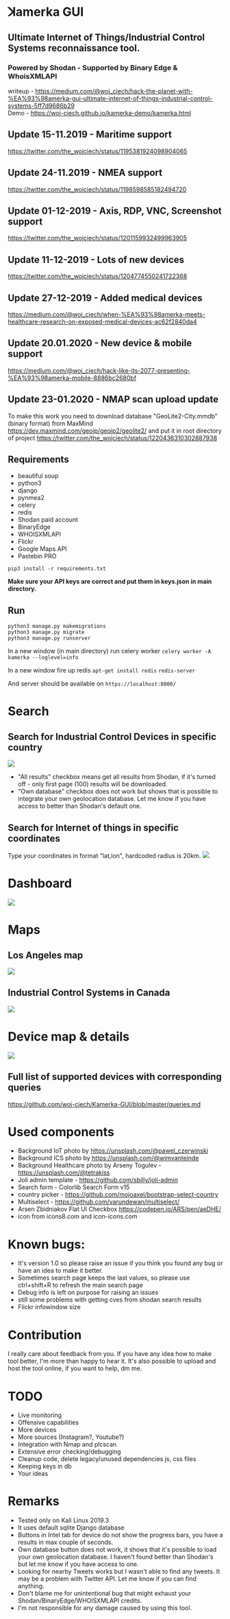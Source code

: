 # ꓘamerka GUI

## Ultimate Internet of Things/Industrial Control Systems reconnaissance tool.

### Powered by Shodan - Supported by Binary Edge & WhoisXMLAPI

writeup - https://medium.com/@woj_ciech/hack-the-planet-with-%EA%93%98amerka-gui-ultimate-internet-of-things-industrial-control-systems-5ff7d9686b29   
Demo - https://woj-ciech.github.io/kamerka-demo/kamerka.html

## Update 15-11.2019 - Maritime support
https://twitter.com/the_wojciech/status/1195381924098904065

## Update 24-11.2019 - NMEA support
https://twitter.com/the_wojciech/status/1198598585182494720

## Update 01-12-2019 - Axis, RDP, VNC, Screenshot support
https://twitter.com/the_wojciech/status/1201159932499963905

## Update 11-12-2019 - Lots of new devices
https://twitter.com/the_wojciech/status/1204774550241722368

## Update 27-12-2019 - Added medical devices
https://medium.com/@woj_ciech/when-%EA%93%98amerka-meets-healthcare-research-on-exposed-medical-devices-ac62f2840da4

## Update 20.01.2020 - New device & mobile support
https://medium.com/@woj_ciech/hack-like-its-2077-presenting-%EA%93%98amerka-mobile-8886bc2680bf

## Update 23-01.2020 - NMAP scan upload update
To make this work you need to download database "GeoLite2-City.mmdb" (binary format) from MaxMind https://dev.maxmind.com/geoip/geoip2/geolite2/ and put it in root directory of project
https://twitter.com/the_wojciech/status/1220436310302887938

## Requirements
- beautiful soup
- python3
- django
- pynmea2
- celery
- redis
- Shodan paid account
- BinaryEdge
- WHOISXMLAPI
- Flickr
- Google Maps API
- Pastebin PRO

```pip3 install -r requirements.txt```

**Make sure your API keys are correct and put them in keys.json in main directory.**

## Run
```
python3 manage.py makemigrations
python3 manage.py migrate
python3 manage.py runserver
```
In a new window (in main directory) run celery worker
```celery worker -A kamerka --loglevel=info```

In a new window fire up redis
```apt-get install redis```
```redis-server```

And server should be available on ```https://localhost:8000/```


# Search
## Search for Industrial Control Devices in specific country
 ![](https://i.imgur.com/8qx5X3l.jpg)

- "All results" checkbox means get all results from Shodan, if it's turned off - only first page (100) results will be downloaded.
- "Own database" checkbox does not work but shows that is possible to integrate your own geolocation database. Let me know if you have access to better than Shodan's default one.

## Search for Internet of things in specific coordinates
Type your coordinates in format "lat,lon", hardcoded radius is 20km.
  ![](https://i.imgur.com/dSo4Kg0.jpg)


# Dashboard
   ![](https://i.imgur.com/H0cQJVY.jpg)

# Maps
## Los Angeles map
 ![](https://i.imgur.com/Oq9ZTBn.jpg)

## Industrial Control Systems in Canada
![](https://i.imgur.com/Z8xfHkB.jpg)

# Device map & details
![](https://i.imgur.com/M7V4IAq.jpg)

## Full list of supported devices with corresponding queries
https://github.com/woj-ciech/Kamerka-GUI/blob/master/queries.md


# Used components
- Background IoT photo by https://unsplash.com/@pawel_czerwinski
- Background ICS photo by https://unsplash.com/@wimvanteinde
- Background Healthcare photo by Arseny Togulev - https://unsplash.com/@tetrakiss 
- Joli admin template - https://github.com/sbilly/joli-admin
- Search form - Colorlib Search Form v15
- country picker - https://github.com/mojoaxel/bootstrap-select-country
- Multiselect - https://github.com/varundewan/multiselect/
- Arsen Zbidniakov Flat UI Checkbox https://codepen.io/ARS/pen/aeDHE/
- icon from icons8.com and icon-icons.com

# Known bugs:
- It's version 1.0 so please raise an issue if you think you found any bug or have an idea to make it better.
- Sometimes search page keeps the last values, so please use ctrl+shift+R to refresh the main search page
- Debug info is left on purpose for raising an issues
- still some problems with getting cves from shodan search results
- Flickr infowindow size

# Contribution
I really care about feedback from you. If you have any idea how to make tool better, I'm more than happy to hear it.
It's also possible to upload and host the tool online, if you want to help, dm me.

# TODO
- Live monitoring
- Offensive capabilities
- More devices 
- More sources (Instagram?, Youtube?)
- Integration with Nmap and plcscan
- Extensive error checking/debugging
- Cleanup code, delete legacy/unused dependencies js, css files
- Keeping keys in db
- Your ideas

# Remarks
- Tested only on Kali Linux 2019.3
- It uses default sqlite Django database
- Buttons in Intel tab for device do not show the progress bars, you have a results in max couple of seconds.
- Own database button does not work, it shows that it's possible to load your own geolocation database. I haven't found better than Shodan's but let me know if you have access to one.
- Looking for nearby Tweets works but I wasn't able to find any tweets. It may be a problem with Twitter API. Let me know if you can find anything.
- Don't blame me for unintentional bug that might exhaust your Shodan/BinaryEdge/WHOISXMLAPI credits.
- I'm not responsible for any damage caused by using this tool.
